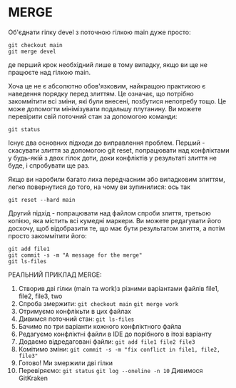 # MERGE

Об'єднати гілку devel з поточною гілкою main дуже просто: 

    git checkout main
    git merge devel

де перший крок необхідний лише в тому випадку, якщо ви ще не працюєте над гілкою main.

Хоча це не є абсолютно обов'язковим, найкращою практикою є наведення порядку перед злиттям.
Це означає, що потрібно закоммітити всі зміни, які були внесені, позбутися непотребу тощо.
Це може допомогти мінімізувати подальшу плутанину. Ви можете перевірити свій поточний стан
за допомогою команди:

    git status

Існує два основних підходи до виправлення проблем. Перший - скасувати злиття за допомогою git reset, попрацювати над конфліктами у будь-якій з двох гілок доти, доки конфліктів у результаті злиття не буде, і спробувати ще раз.

Якщо ви наробили багато лиха передчасним або випадковим злиттям, легко повернутися до того, на чому ви зупинилися: ось так

    git reset --hard main

Другий підхід - попрацювати над файлом спроби злиття, третьою копією, яка містить всі кумедні маркери. Ви можете редагувати його досхочу, щоб відобразити те, що має бути результатом злиття, а потім просто закоммітити  його: ​

    git add file1
    git commit -s -m "A message for the merge"
    git ls-files

РЕАЛЬНИЙ ПРИКЛАД MERGE:
1. Створив дві гілки (main та work)з різними варіантами файлів file1, file2, file3, two
2. Спроба змержити:
    ```git checkout main```
    ```git merge work```
3. Отримуємо конфлікьти в цих файлах
4. Дивимся поточний стан:
    ```git ls-files```
5. Бачимо по три варіанти кожного конфліктного файла
6. Редагуємо конфліктні файли в IDE до порібного в ітозі варіанту
7. Додаємо відредаговані файли:
    ```git add file1 file2 file3```
8. Комітимо зміни:
    ```git commit -s -m "fix conflict in file1, file2, file3"```
9. Готово! Ми змержили дві гілки
10. Перевіряємо:
    ```git status```
    ```git log --oneline -n 10```
    Дивимося GitKraken

